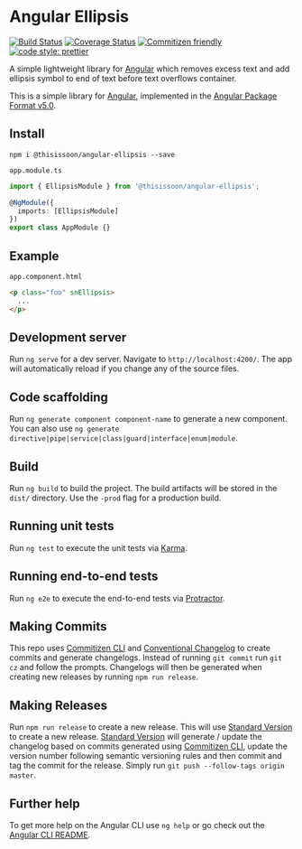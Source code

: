 # Angular Ellipsis

[![Build Status][travis-badge]][travis-badge-url]
[![Coverage Status][coveralls-badge]][coveralls-badge-url]
[![Commitizen friendly][commitizen-badge]][commitizen]
[![code style: prettier][prettier-badge]][prettier-badge-url]

A simple lightweight library for [Angular][angular] which removes excess text and add ellipsis symbol to end of text before text overflows container.

This is a simple library for [Angular][angular], implemented in the [Angular Package Format v5.0](https://docs.google.com/document/d/1CZC2rcpxffTDfRDs6p1cfbmKNLA6x5O-NtkJglDaBVs/edit#heading=h.k0mh3o8u5hx).

## Install

`npm i @thisissoon/angular-ellipsis --save`

`app.module.ts`

```ts
import { EllipsisModule } from '@thisissoon/angular-ellipsis';

@NgModule({
  imports: [EllipsisModule]
})
export class AppModule {}
```

## Example

`app.component.html`

```html
<p class="foo" snEllipsis>
  ...
</p>
```

## Development server

Run `ng serve` for a dev server. Navigate to `http://localhost:4200/`. The app will automatically reload if you change any of the source files.

## Code scaffolding

Run `ng generate component component-name` to generate a new component. You can also use `ng generate directive|pipe|service|class|guard|interface|enum|module`.

## Build

Run `ng build` to build the project. The build artifacts will be stored in the `dist/` directory. Use the `-prod` flag for a production build.

## Running unit tests

Run `ng test` to execute the unit tests via [Karma](https://karma-runner.github.io).

## Running end-to-end tests

Run `ng e2e` to execute the end-to-end tests via [Protractor](http://www.protractortest.org/).

## Making Commits

This repo uses [Commitizen CLI][commitizen] and [Conventional Changelog][conventional-changelog] to create commits and generate changelogs. Instead of running `git commit` run `git cz` and follow the prompts. Changelogs will then be generated when creating new releases by running `npm run release`.

## Making Releases

Run `npm run release` to create a new release. This will use [Standard Version][standard-version] to create a new release. [Standard Version][standard-version] will generate / update the changelog based on commits generated using [Commitizen CLI][commitizen], update the version number following semantic versioning rules and then commit and tag the commit for the release. Simply run `git push --follow-tags origin master`.

## Further help

To get more help on the Angular CLI use `ng help` or go check out the [Angular CLI README](https://github.com/angular/angular-cli/blob/master/README.md).

[travis-badge]: https://travis-ci.org/thisissoon/angular-ellipsis.svg?branch=master
[travis-badge-url]: https://travis-ci.org/thisissoon/angular-ellipsis
[coveralls-badge]: https://coveralls.io/repos/github/thisissoon/angular-ellipsis/badge.svg?branch=master
[coveralls-badge-url]: https://coveralls.io/github/thisissoon/angular-ellipsis?branch=master
[prettier-badge]: https://img.shields.io/badge/code_style-prettier-ff69b4.svg?style=shield
[prettier-badge-url]: https://github.com/prettier/prettier
[angular]: https://angular.io/
[commitizen]: http://commitizen.github.io/cz-cli/
[commitizen-badge]: https://img.shields.io/badge/commitizen-friendly-brightgreen.svg
[conventional-changelog]: https://github.com/conventional-changelog/conventional-changelog
[standard-version]: https://github.com/conventional-changelog/standard-version
